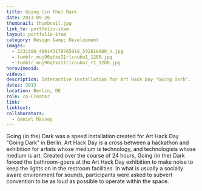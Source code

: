 ```yaml
---
title: Going (in the) Dark
date: 2013-09-26
thumbnail: thumbnail.jpg 
link_to: portfolio-item
layout: portfolio-item
category: Design &amp; Development
images:
  - 1231580_460143170765918_592618880_n.jpg
  - tumblr_muj96qYxsI1rlcnubo1_1280.jpg
  - tumblr_muj96qYxsI1rlcnubo2_r1_1280.jpg
herovimeoid:
videos:
description: Interactive installation for Art Hack Day "Going Dark". 
dates: 2013
location: Berlin, DE
role: co-Creator
link:
linktext:
collaborators:
  - Daniel Massey
---
```

Going (in the) Dark was a speed installation created for Art Hack Day "Going Dark" in Berlin. Art Hack Day is a cross between a hackathon and exhibition for artists whose medium is technology, and technologists whose medium is art. Created over the course of 24 hours, Going (in the) Dark forced the bathroom-goers at the Art Hack Day exhibition to make noise to keep the lights on in the restroom facilities. In what is usually a socially aware environment for sounds, participants were asked to subvert convention to be as loud as possible to operate within the space.